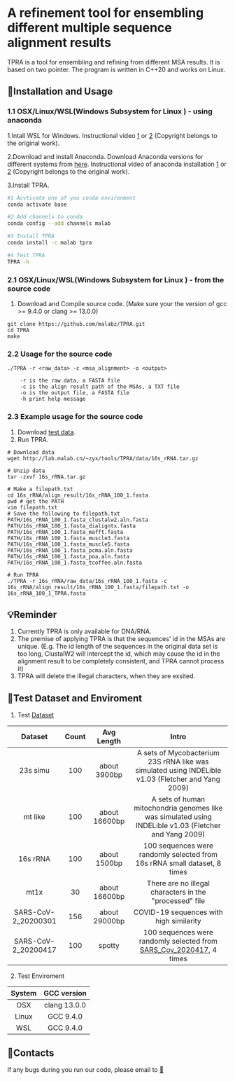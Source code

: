# A refinement tool for ensembling different multiple sequence alignment results

TPRA is a tool for ensembling and refining from different MSA results. It is based on two pointer. The program is written in C++20 and works on Linux.

## 🔨Installation and Usage

### 1.1 OSX/Linux/WSL(Windows Subsystem for Linux ) - using anaconda
1.Intall WSL for Windows. Instructional video [1](https://www.youtube.com/watch?v=X-DHaQLrBi8&t=5s) or [2](http://lab.malab.cn/%7Etfr/1.mp4) (Copyright belongs to the original work).

2.Download and install Anaconda. Download Anaconda versions for different systems from [here](https://www.anaconda.com/products/distribution#Downloads). Instructional video of anaconda installation [1](https://www.youtube.com/watch?v=AshsPB3KT-E) or [2](http://lab.malab.cn/%7Etfr/Install_anaconda_in_Linux.mp4) (Copyright belongs to the original work).

3.Install TPRA.
```bash
#1 Acvtivate one of you conda environment
conda activate base

#2 Add channels to conda
conda config --add channels malab

#3 Install TPRA
conda install -c malab tpra

#4 Test TPRA
TPRA -h
```

### 2.1 OSX/Linux/WSL(Windows Subsystem for Linux ) - from the source code

1. Download and Compile source code. (Make sure your the version of gcc >= 9.4.0 or clang >= 13.0.0)
```shell
git clone https://github.com/malabz/TPRA.git
cd TPRA
make
```

### 2.2 Usage for the source code
```
./TPRA -r <raw_data> -c <msa_alignment> -o <output> 

	-r is the raw data, a FASTA file
	-c is the align result path of the MSAs, a TXT file
	-o is the output file, a FASTA file
	-h print help message
```

### 2.3 Example usage for the source code
1. Download [test data](https://github.com/malabz/TPRA/tree/main/data).
2. Run TPRA.
```shell
# Download data
wget http://lab.malab.cn/~zyx/tools/TPRA/data/16s_rRNA.tar.gz

# Unzip data
tar -zxvf 16s_rRNA.tar.gz

# Make a filepath.txt
cd 16s_rRNA/align_result/16s_rRNA_100_1.fasta
pwd # get the PATH
vim filepath.txt
# Save the following to filepath.txt
PATH/16s_rRNA_100_1.fasta_clustalw2.aln.fasta
PATH/16s_rRNA_100_1.fasta_dialigntx.fasta
PATH/16s_rRNA_100_1.fasta_mafft.fasta
PATH/16s_rRNA_100_1.fasta_muscle3.fasta
PATH/16s_rRNA_100_1.fasta_muscle5.fasta
PATH/16s_rRNA_100_1.fasta_pcma.aln.fasta
PATH/16s_rRNA_100_1.fasta_poa.aln.fasta
PATH/16s_rRNA_100_1.fasta_tcoffee.aln.fasta

# Run TPRA
./TPRA -r 16s_rRNA/raw_data/16s_rRNA_100_1.fasta -c 16s_rRNA/align_result/16s_rRNA_100_1.fasta/filepath.txt -o 16s_rRNA_100_1_TPRA.fasta 
```
## 💡Reminder
1. Currently TPRA is only available for DNA/RNA. 
2. The premise of applying TPRA is that the sequences' id in the MSAs are unique.
(E.g. The id length of the sequences in the original data set is too long, ClustalW2 will intercept the id, which may cause the id in the alignment result to be completely consistent, and TPRA cannot process it)
3. TPRA will delete the illegal characters, when they are exsited.

## 🧬Test Dataset and Enviroment
1. Test [Dataset](https://github.com/malabz/TPRA/tree/main/data)

Dataset|Count|Avg Length|Intro
:---:|:---:|:---:|:---:
23s simu|100|about 3900bp|A sets of Mycobacterium 23S rRNA like was simulated using INDELible v1.03 (Fletcher and Yang 2009)
mt like|100|about 16600bp|A sets of human mitochondria genomes like was simulated using INDELible v1.03 (Fletcher and Yang 2009)
16s rRNA|100|about 1500bp|100 sequences were randomly selected from 16s rRNA small dataset, 8 times
mt1x|30|about 16600bp|There are no illegal characters in the "processed" file
SARS-CoV-2_20200301|156|about 29000bp|COVID-19 sequences with high similarity
SARS-CoV-2_20200417|100|spotty|100 sequences were randomly selected from [SARS_Cov_2020417](http://lab.malab.cn/~cjt/MSA/data/SARS-CoV-2_20200417.7z), 4 times

2. Test Enviroment

System|GCC version
:---:|:---:
OSX|clang 13.0.0
Linux|GCC 9.4.0
WSL|GCC 9.4.0

## 👋Contacts
If any bugs during you run our code, please email to [📩](zhai1xiao@gmail.com)
